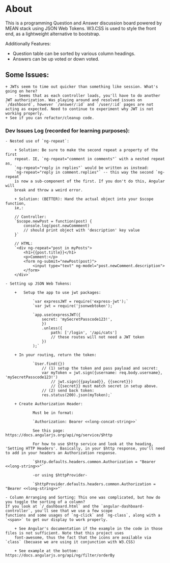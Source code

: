 # About
This is a programming Question and Answer discussion board powered by MEAN stack using JSON Web Tokens. W3.CSS is used to style the front end, as a lightweight alternative to bootstrap.

Additionally Features:
- Question table can be sorted by various column headings.
- Answers can be up voted or down voted.

## Some Issues:

	+ JWTs seem to time out quicker than something like session. What's going on here?
		- Seems that as each controller loads, you'll have to do another JWT authorization. Was playing around and resolved issues on `/dashboard`, however `/answer/:id` and `/user/:id` pages are not acting as expected. Need to continue to experiment why JWT is not working properly.
	+ See if you can refactor/cleanup code.

### Dev Issues Log (recorded for learning purposes):

	- Nested use of `ng-repeat`:

		+ Solution: Be sure to make the second repeat a property of the first
		repeat. IE, `ng-repeat="comment in comments"` with a nested repeat as,
		`ng-repeat="reply in replies"` would be written as instead:
		`ng-repeat="reply in comment.replies"` -- this way the second `ng-repeat`
		is now a sub-component of the first. If you don't do this, Angular will
		break and throw a weird error.

		+ Solution: (BETTER): Hand the actual object into your $scope function,
		ie,:

		// Controller:
		`$scope.newPost = function(post) {
			console.log(post.newCommment)
			// should print object with 'description' key value
		}`

		// HTML:
		`<div ng-repeat="post in myPosts">
			<h1>{{post.title}}</h1>
			<p>Comment:</p>
			<form ng-submit="newPost(post)">
				<input type="text" ng-model="post.newComment.description">
			</form>
		</div>`

	- Setting up JSON Web Tokens:

		+	Setup the app to use jwt packages:

				`var expressJWT = require('express-jwt');`
				`var jwt = require('jsonwebtoken');`

				`app.use(expressJWT({
					secret: 'mySecretPasscode123!',
					})
					.unless({
						path: ['/login', '/api/cats']
						// these routes will not need a JWT token
					})
				);`

		+ In your routing, return the token:

				`User.find({})
					// (1) setup the token and pass payload and secret:
					var myToken = jwt.sign({username: req.body.username}, 'mySecretPasscode123!')
						// jwt.sign({{payload}}, {{secret}})
						// {{secret}} must match secret in setup above.
					// (2) send back token:
					res.status(200).json(myToken);`

		+ Create Authorization Header:

				Must be in format:

				`Authorization: Bearer <<long-concat-string>>`

				See this page: https://docs.angularjs.org/api/ng/service/$http

				For how to use $http service and look at the heading, 'Setting HTTP Headers'. Basically, in your $http response, you'll need to add in your headers an Authorization response.

				`$http.defaults.headers.common.Authorization = "Bearer <<long-string>>"`

				-or using $httpProvider-

				`$httpProvider.defaults.headers.common.Authorization = "Bearer <<long-string>>"`

	- Column Arranging and Sorting: This one was complicated, but how do you toggle the sorting of a column?
	If you look at `/_dashboard.html` and the `angular-dashboard-controller`, you'll see that we use a few scope
	functions and some usages of `ng-click` and `ng-class`, along with a `<span>` to get our display to work properly.

		+ See Angular's documentation if the example in the code in those files is not sufficient. Note that this project uses
		font-awesome, thus the fact that the icons are available via `class` (becuase we are using it conjunction with W3.CSS)

		+ See example at the bottom: https://docs.angularjs.org/api/ng/filter/orderBy
